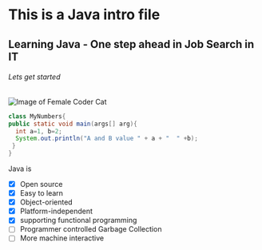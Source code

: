 # This is a Java intro file
## Learning Java - One step ahead in Job Search in IT
###### Lets get started
![Image of Female Coder Cat](https://octodex.github.com/images/femalecodertocat.png)
``` java
class MyNumbers{
public static void main(args[] arg){
  int a=1, b=2;
  System.out.println("A and B value " + a + "  " +b);
 }
}
```
Java is 
- [x] Open source
- [x] Easy to learn
- [x] Object-oriented
- [x] Platform-independent
- [x] supporting functional programming
- [ ] Programmer controlled Garbage Collection 
- [ ] More machine interactive
